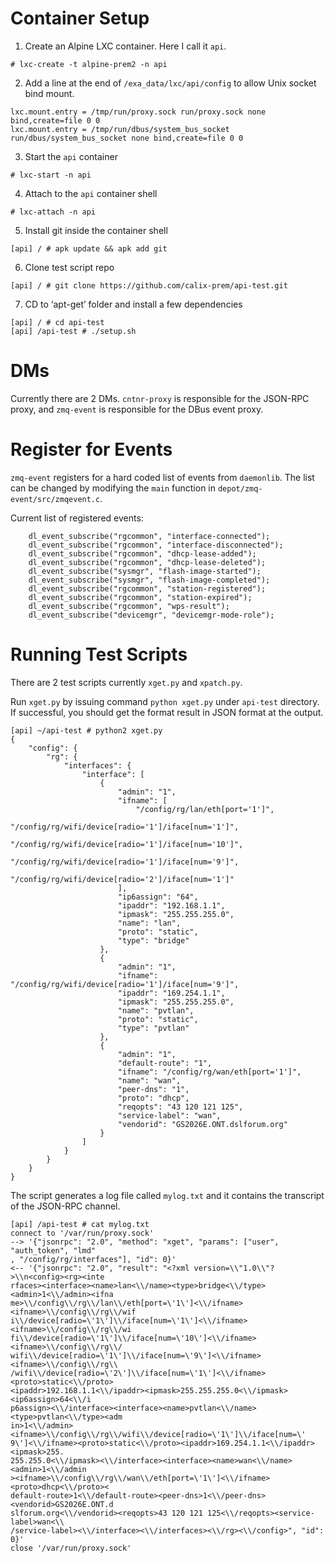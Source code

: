 Container Setup
===============

1.	Create an Alpine LXC container. Here I call it `api`.
```
# lxc-create -t alpine-prem2 -n api
```

2.	Add a line at the end of `/exa_data/lxc/api/config` to allow Unix socket bind mount.
```
lxc.mount.entry = /tmp/run/proxy.sock run/proxy.sock none bind,create=file 0 0
lxc.mount.entry = /tmp/run/dbus/system_bus_socket run/dbus/system_bus_socket none bind,create=file 0 0

```

3.	Start the `api` container
```
# lxc-start -n api
```

4.	Attach to the `api` container shell
```
# lxc-attach -n api
```

5.	Install git inside the container shell
```
[api] / # apk update && apk add git
```

6.	Clone test script repo
```
[api] / # git clone https://github.com/calix-prem/api-test.git
```

7.	CD to ‘apt-get’ folder and install a few dependencies
```
[api] / # cd api-test
[api] /api-test # ./setup.sh
```

DMs
===

Currently there are 2 DMs. `cntnr-proxy` is responsible for the JSON-RPC proxy, and `zmq-event` is
responsible for the DBus event proxy.

Register for Events
===================

`zmq-event` registers for a hard coded list of events from `daemonlib`. The list can be changed by
modifying the `main` function in `depot/zmq-event/src/zmqevent.c`.

Current list of registered events:
```
    dl_event_subscribe("rgcommon", "interface-connected");
    dl_event_subscribe("rgcommon", "interface-disconnected");
    dl_event_subscribe("rgcommon", "dhcp-lease-added");
    dl_event_subscribe("rgcommon", "dhcp-lease-deleted");
    dl_event_subscribe("sysmgr", "flash-image-started");
    dl_event_subscribe("sysmgr", "flash-image-completed");
    dl_event_subscribe("rgcommon", "station-registered");
    dl_event_subscribe("rgcommon", "station-expired");
    dl_event_subscribe("rgcommon", "wps-result");
    dl_event_subscribe("devicemgr", "devicemgr-mode-role");
```

Running Test Scripts
====================

There are 2 test scripts currently `xget.py` and `xpatch.py`.

Run `xget.py` by issuing command `python xget.py` under `api-test` directory. If successful, you
should get the format result in JSON format at the output.

```
[api] ~/api-test # python2 xget.py 
{
    "config": {
        "rg": {
            "interfaces": {
                "interface": [
                    {
                        "admin": "1", 
                        "ifname": [
                            "/config/rg/lan/eth[port='1']", 
                            "/config/rg/wifi/device[radio='1']/iface[num='1']", 
                            "/config/rg/wifi/device[radio='1']/iface[num='10']", 
                            "/config/rg/wifi/device[radio='1']/iface[num='9']", 
                            "/config/rg/wifi/device[radio='2']/iface[num='1']"
                        ], 
                        "ip6assign": "64", 
                        "ipaddr": "192.168.1.1", 
                        "ipmask": "255.255.255.0", 
                        "name": "lan", 
                        "proto": "static", 
                        "type": "bridge"
                    }, 
                    {
                        "admin": "1", 
                        "ifname": "/config/rg/wifi/device[radio='1']/iface[num='9']", 
                        "ipaddr": "169.254.1.1", 
                        "ipmask": "255.255.255.0", 
                        "name": "pvtlan", 
                        "proto": "static", 
                        "type": "pvtlan"
                    }, 
                    {
                        "admin": "1", 
                        "default-route": "1", 
                        "ifname": "/config/rg/wan/eth[port='1']", 
                        "name": "wan", 
                        "peer-dns": "1", 
                        "proto": "dhcp", 
                        "reqopts": "43 120 121 125", 
                        "service-label": "wan", 
                        "vendorid": "GS2026E.ONT.dslforum.org"
                    }
                ]
            }
        }
    }
}
```

The script generates a log file called `mylog.txt` and it contains the transcript of the JSON-RPC channel.

```
[api] /api-test # cat mylog.txt 
connect to '/var/run/proxy.sock'
--> '{"jsonrpc": "2.0", "method": "xget", "params": ["user", "auth_token", "lmd"
, "/config/rg/interfaces"], "id": 0}'
<-- '{"jsonrpc": "2.0", "result": "<?xml version=\\"1.0\\"?>\\n<config><rg><inte
rfaces><interface><name>lan<\\/name><type>bridge<\\/type><admin>1<\\/admin><ifna
me>\\/config\\/rg\\/lan\\/eth[port=\'1\']<\\/ifname><ifname>\\/config\\/rg\\/wif
i\\/device[radio=\'1\']\\/iface[num=\'1\']<\\/ifname><ifname>\\/config\\/rg\\/wi
fi\\/device[radio=\'1\']\\/iface[num=\'10\']<\\/ifname><ifname>\\/config\\/rg\\/
wifi\\/device[radio=\'1\']\\/iface[num=\'9\']<\\/ifname><ifname>\\/config\\/rg\\
/wifi\\/device[radio=\'2\']\\/iface[num=\'1\']<\\/ifname><proto>static<\\/proto>
<ipaddr>192.168.1.1<\\/ipaddr><ipmask>255.255.255.0<\\/ipmask><ip6assign>64<\\/i
p6assign><\\/interface><interface><name>pvtlan<\\/name><type>pvtlan<\\/type><adm
in>1<\\/admin><ifname>\\/config\\/rg\\/wifi\\/device[radio=\'1\']\\/iface[num=\'
9\']<\\/ifname><proto>static<\\/proto><ipaddr>169.254.1.1<\\/ipaddr><ipmask>255.
255.255.0<\\/ipmask><\\/interface><interface><name>wan<\\/name><admin>1<\\/admin
><ifname>\\/config\\/rg\\/wan\\/eth[port=\'1\']<\\/ifname><proto>dhcp<\\/proto><
default-route>1<\\/default-route><peer-dns>1<\\/peer-dns><vendorid>GS2026E.ONT.d
slforum.org<\\/vendorid><reqopts>43 120 121 125<\\/reqopts><service-label>wan<\\
/service-label><\\/interface><\\/interfaces><\\/rg><\\/config>", "id": 0}'
close '/var/run/proxy.sock'
```

